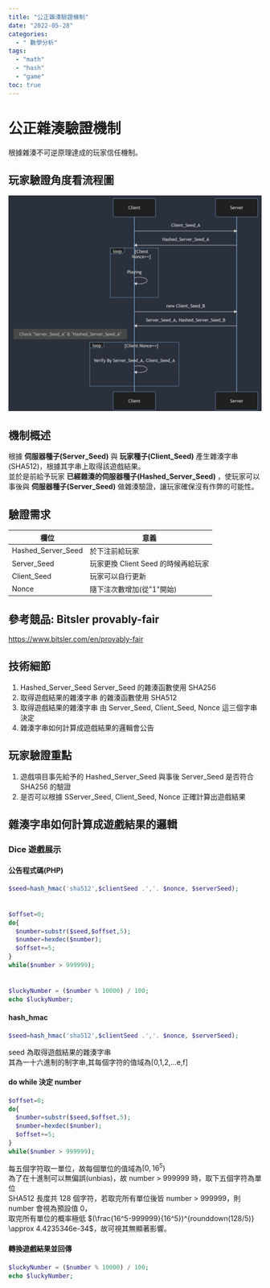 ```yaml
---
title: "公正雜湊驗證機制"
date: "2022-05-28"
categories:
  - " 數學分析"
tags:
  - "math"
  - "hash"
  - "game"
toc: true
---
```


# 公正雜湊驗證機制

根據雜湊不可逆原理達成的玩家信任機制。

## 玩家驗證角度看流程圖

![provably-fair](imgs/provably-fair.png)

## 機制概述

根據 **伺服器種子(Server_Seed)** 與 **玩家種子(Client_Seed)** 產生雜湊字串(SHA512)，根據其字串上取得該遊戲結果。  
並於是前給予玩家 **已經雜湊的伺服器種子(Hashed_Server_Seed)** ，使玩家可以事後與 **伺服器種子(Server_Seed)** 做雜湊驗證，讓玩家確保沒有作弊的可能性。

## 驗證需求

| 欄位               | 意義                                |
| ------------------ | ----------------------------------- |
| Hashed_Server_Seed | 於下注前給玩家                      |
| Server_Seed        | 玩家更換 Client Seed 的時候再給玩家 |
| Client_Seed        | 玩家可以自行更新                    |
| Nonce              | 隨下注次數增加(從"1"開始)           |

<!--more-->

## 參考競品: Bitsler provably-fair

https://www.bitsler.com/en/provably-fair

## 技術細節

1. Hashed_Server_Seed Server_Seed 的雜湊函數使用 SHA256
2. 取得遊戲結果的雜湊字串 的雜湊函數使用 SHA512
3. 取得遊戲結果的雜湊字串 由 Server_Seed, Client_Seed, Nonce 這三個字串決定
4. 雜湊字串如何計算成遊戲結果的邏輯會公告

## 玩家驗證重點

1. 遊戲項目事先給予的 Hashed_Server_Seed 與事後 Server_Seed 是否符合 SHA256 的驗證
2. 是否可以根據 SServer_Seed, Client_Seed, Nonce 正確計算出遊戲結果

## 雜湊字串如何計算成遊戲結果的邏輯

### Dice 遊戲展示

#### 公告程式碼(PHP)

```php
$seed=hash_hmac('sha512',$clientSeed .','. $nonce, $serverSeed);


$offset=0;
do{
  $number=substr($seed,$offset,5);
  $number=hexdec($number);
  $offset+=5;
}
while($number > 999999);


$luckyNumber = ($number % 10000) / 100;
echo $luckyNumber;
```

#### hash_hmac

```php
$seed=hash_hmac('sha512',$clientSeed .','. $nonce, $serverSeed);
```

seed 為取得遊戲結果的雜湊字串  
其為一十六進制的制字串,其每個字符的值域為[0,1,2,...e,f]

#### do while 決定 number

```php
$offset=0;
do{
  $number=substr($seed,$offset,5);
  $number=hexdec($number);
  $offset+=5;
}
while($number > 999999);
```

每五個字符取一單位，故每個單位的值域為$[0,16^5)$  
為了在十進制可以無偏誤(unbias)，故 number > 999999 時，取下五個字符為單位  
SHA512 長度共 128 個字符，若取完所有單位後皆 number > 999999，則 number 會視為預設值 0，  
取完所有單位的概率極低
$(\frac{16^5-999999}{16^5})^{rounddown(128/5)} \approx 4.4235346e-34$，故可視其無顯著影響。

#### 轉換遊戲結果並回傳

```php
$luckyNumber = ($number % 10000) / 100;
echo $luckyNumber;
```
